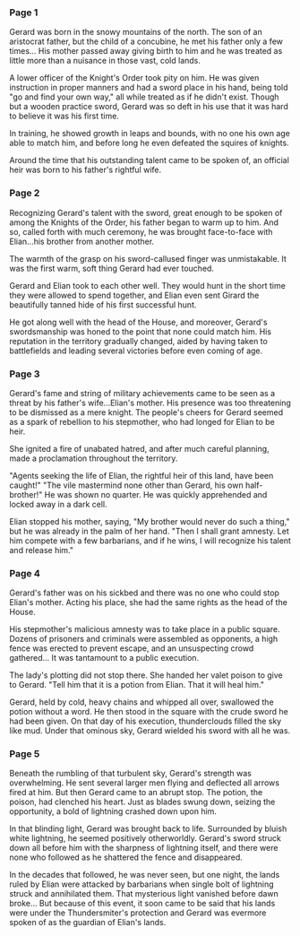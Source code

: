### Page 1

Gerard was born in the snowy mountains of the north. The son of an aristocrat father, but the child of a concubine, he met his father only a few times... His mother passed away giving birth to him and he was treated as little more than a nuisance in those vast, cold lands.

A lower officer of the Knight's Order took pity on him. He was given instruction in proper manners and had a sword place in his hand, being told "go and find your own way," all while treated as if he didn't exist. Though but a wooden practice sword, Gerard was so deft in his use that it was hard to believe it was his first time.

In training, he showed growth in leaps and bounds, with no one his own age able to match him, and before long he even defeated the squires of knights.

Around the time that his outstanding talent came to be spoken of, an official heir was born to his father's rightful wife.

### Page 2

Recognizing Gerard's talent with the sword, great enough to be spoken of among the Knights of the Order, his father began to warm up to him. And so, called forth with much ceremony, he was brought face-to-face with Elian...his brother from another mother.

The warmth of the grasp on his sword-callused finger was unmistakable. It was the first warm, soft thing Gerard had ever touched.

Gerard and Elian took to each other well. They would hunt in the short time they were allowed to spend together, and Elian even sent Girard the beautifully tanned hide of his first successful hunt.

He got along well with the head of the House, and moreover, Gerard's swordsmanship was honed to the point that none could match him. His reputation in the territory gradually changed, aided by having taken to battlefields and leading several victories before even coming of age.

### Page 3

Gerard's fame and string of military achievements came to be seen as a threat by his father's wife...Elian's mother. His presence was too threatening to be dismissed as a mere knight. The people's cheers for Gerard seemed as a spark of rebellion to his stepmother, who had longed for Elian to be heir.

She ignited a fire of unabated hatred, and after much careful planning, made a proclamation throughout the territory.

"Agents seeking the life of Elian, the rightful heir of this land, have been caught!"
"The vile mastermind none other than Gerard, his own half-brother!"
He was shown no quarter. He was quickly apprehended and locked away in a dark cell.

Elian stopped his mother, saying, "My brother would never do such a thing," but he was already in the palm of her hand.
"Then I shall grant amnesty. Let him compete with a few barbarians, and if he wins, I will recognize his talent and release him."

### Page 4

Gerard's father was on his sickbed and there was no one who could stop Elian's mother. Acting his place, she had the same rights as the head of the House.

His stepmother's malicious amnesty was to take place in a public square. Dozens of prisoners and criminals were assembled as opponents, a high fence was erected to prevent escape, and an unsuspecting crowd gathered... It was tantamount to a public execution.

The lady's plotting did not stop there. She handed her valet poison to give to Gerard.
"Tell him that it is a potion from Elian. That it will heal him."

Gerard, held by cold, heavy chains and whipped all over, swallowed the potion without a word. He then stood in the square with the crude sword he had been given. On that day of his execution, thunderclouds filled the sky like mud. Under that ominous sky, Gerard wielded his sword with all he was.

### Page 5

Beneath the rumbling of that turbulent sky, Gerard's strength was overwhelming. He sent several larger men flying and deflected all arrows fired at him. But then Gerard came to an abrupt stop. The potion, the poison, had clenched his heart. Just as blades swung down, seizing the opportunity, a bold of lightning crashed down upon him.

In that blinding light, Gerard was brought back to life. Surrounded by bluish white lightning, he seemed positively otherworldly. Gerard's sword struck down all before him with the sharpness of lightning itself, and there were none who followed as he shattered the fence and disappeared.

In the decades that followed, he was never seen, but one night, the lands ruled by Elian were attacked by barbarians when single bolt of lightning struck and annihilated them. That mysterious light vanished before dawn broke... But because of this event, it soon came to be said that his lands were under the Thundersmiter's protection and Gerard was evermore spoken of as the guardian of Elian's lands.